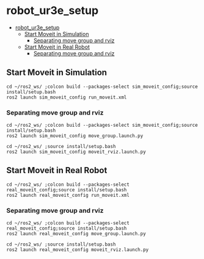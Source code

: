 # robot_ur3e_setup

- [robot\_ur3e\_setup](#robot_ur3e_setup)
  - [Start Moveit in Simulation](#start-moveit-in-simulation)
    - [Separating move group and rviz](#separating-move-group-and-rviz)
  - [Start Moveit in Real Robot](#start-moveit-in-real-robot)
    - [Separating move group and rviz](#separating-move-group-and-rviz-1)

## Start Moveit in Simulation
```
cd ~/ros2_ws/ ;colcon build --packages-select sim_moveit_config;source install/setup.bash
ros2 launch sim_moveit_config run_moveit.xml
```
### Separating move group and rviz
```
cd ~/ros2_ws/ ;colcon build --packages-select sim_moveit_config;source install/setup.bash
ros2 launch sim_moveit_config move_group.launch.py
```
```
cd ~/ros2_ws/ ;source install/setup.bash
ros2 launch sim_moveit_config moveit_rviz.launch.py
```
## Start Moveit in Real Robot
```
cd ~/ros2_ws/ ;colcon build --packages-select real_moveit_config;source install/setup.bash
ros2 launch real_moveit_config run_moveit.xml
```
### Separating move group and rviz
```
cd ~/ros2_ws/ ;colcon build --packages-select real_moveit_config;source install/setup.bash
ros2 launch real_moveit_config move_group.launch.py
```
```
cd ~/ros2_ws/ ;source install/setup.bash
ros2 launch real_moveit_config moveit_rviz.launch.py
```
